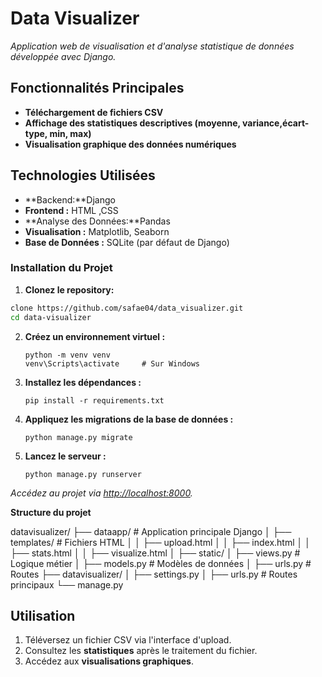 # **Data Visualizer**

*Application web de visualisation et d'analyse statistique de données développée avec Django.*


##  **Fonctionnalités Principales**

- **Téléchargement de fichiers CSV**
- **Affichage des statistiques descriptives (moyenne, variance,écart-type, min, max)**
- **Visualisation graphique des données numériques**


## **Technologies Utilisées**
- **Backend:**Django
- **Frontend :** HTML ,CSS
- **Analyse des Données:**Pandas
- **Visualisation :** Matplotlib, Seaborn  
- **Base de Données :** SQLite (par défaut de Django)  

###  **Installation du Projet**

1. **Clonez le repository:**

```bash 
clone https://github.com/safae04/data_visualizer.git
cd data-visualizer 
```

2. **Créez un environnement virtuel :**
   ```
   python -m venv venv
   venv\Scripts\activate     # Sur Windows
   ```

3. **Installez les dépendances :**
   ```
   pip install -r requirements.txt
   ```

4. **Appliquez les migrations de la base de données :**
   ```
   python manage.py migrate
   ```

5. **Lancez le serveur :**
   ```
   python manage.py runserver
   ```

*Accédez au projet via [http://localhost:8000](http://localhost:8000).*


**Structure du projet**


datavisualizer/
├── dataapp/                   # Application principale Django
│   ├── templates/             # Fichiers HTML
│   │   ├── upload.html
│   │   ├── index.html
│   │   ├── stats.html
│   │   ├── visualize.html
│   ├── static/
│   ├── views.py               # Logique métier
│   ├── models.py              # Modèles de données
│   ├── urls.py                # Routes
├── datavisualizer/
│   ├── settings.py
│   ├── urls.py                # Routes principaux
└── manage.py

## **Utilisation**
1. Téléversez un fichier CSV via l'interface d'upload.  
2. Consultez les **statistiques** après le traitement du fichier.  
3. Accédez aux **visualisations graphiques**.  
